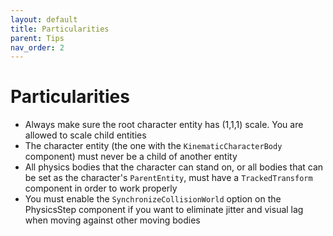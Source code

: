 ```yaml
---
layout: default
title: Particularities
parent: Tips
nav_order: 2
---
```


# Particularities
* Always make sure the root character entity has (1,1,1) scale. You are allowed to scale child entities
* The character entity (the one with the `KinematicCharacterBody` component) must never be a child of another entity
* All physics bodies that the character can stand on, or all bodies that can be set as the character's `ParentEntity`, must have a `TrackedTransform` component in order to work properly
* You must enable the `SynchronizeCollisionWorld` option on the PhysicsStep component if you want to eliminate jitter and visual lag when moving against other moving bodies
